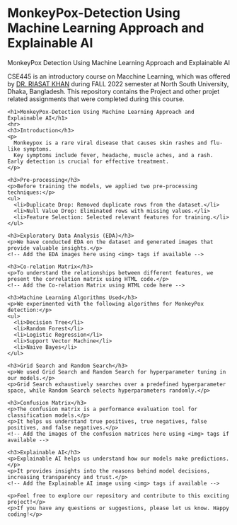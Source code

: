 # MonkeyPox-Detection Using Machine Learning Approach and Explainable AI
MonkeyPox Detection Using Machine Learning Approach and Explainable AI

CSE445 is an introductory course on Macchine Learning, which was offered by [DR. RIASAT KHAN](http://ece.northsouth.edu/people/riasat-khan/) during FALL 2022 semester at North South University, Dhaka, Bangladesh. This repository contains the Project and other projet related assignments that were completed during this course.



    <h1>MonkeyPox-Detection Using Machine Learning Approach and Explainable AI</h1>
    <hr>
    <h3>Introduction</h3>
    <p>
      Monkeypox is a rare viral disease that causes skin rashes and flu-like symptoms.
      Key symptoms include fever, headache, muscle aches, and a rash. Early detection is crucial for effective treatment.
    </p>

    <h3>Pre-processing</h3>
    <p>Before training the models, we applied two pre-processing techniques:</p>
    <ul>
      <li>Duplicate Drop: Removed duplicate rows from the dataset.</li>
      <li>Null Value Drop: Eliminated rows with missing values.</li>
      <li>Feature Selection: Selected relevant features for training.</li>
    </ul>

    <h3>Exploratory Data Analysis (EDA)</h3>
    <p>We have conducted EDA on the dataset and generated images that provide valuable insights.</p>
    <!-- Add the EDA images here using <img> tags if available -->

    <h3>Co-relation Matrix</h3>
    <p>To understand the relationships between different features, we present the correlation matrix using HTML code.</p>
    <!-- Add the Co-relation Matrix using HTML code here -->

    <h3>Machine Learning Algorithms Used</h3>
    <p>We experimented with the following algorithms for MonkeyPox detection:</p>
    <ul>
      <li>Decision Tree</li>
      <li>Random Forest</li>
      <li>Logistic Regression</li>
      <li>Support Vector Machine</li>
      <li>Naive Bayes</li>
    </ul>

    <h3>Grid Search and Random Search</h3>
    <p>We used Grid Search and Random Search for hyperparameter tuning in our models.</p>
    <p>Grid Search exhaustively searches over a predefined hyperparameter space, while Random Search selects hyperparameters randomly.</p>

    <h3>Confusion Matrix</h3>
    <p>The confusion matrix is a performance evaluation tool for classification models.</p>
    <p>It helps us understand true positives, true negatives, false positives, and false negatives.</p>
    <!-- Add the images of the confusion matrices here using <img> tags if available -->

    <h3>Explainable AI</h3>
    <p>Explainable AI helps us understand how our models make predictions.</p>
    <p>It provides insights into the reasons behind model decisions, increasing transparency and trust.</p>
    <!-- Add the Explainable AI image using <img> tags if available -->

    <p>Feel free to explore our repository and contribute to this exciting project!</p>
    <p>If you have any questions or suggestions, please let us know. Happy coding!</p>


